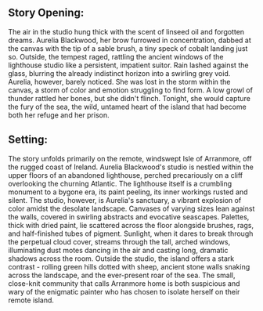 ## Story Opening:

The air in the studio hung thick with the scent of linseed oil and forgotten dreams. Aurelia Blackwood, her brow furrowed in concentration, dabbed at the canvas with the tip of a sable brush, a tiny speck of cobalt landing just so. Outside, the tempest raged, rattling the ancient windows of the lighthouse studio like a persistent, impatient suitor. Rain lashed against the glass, blurring the already indistinct horizon into a swirling grey void. Aurelia, however, barely noticed. She was lost in the storm within the canvas, a storm of color and emotion struggling to find form. A low growl of thunder rattled her bones, but she didn't flinch. Tonight, she would capture the fury of the sea, the wild, untamed heart of the island that had become both her refuge and her prison.
## Setting:

The story unfolds primarily on the remote, windswept Isle of Arranmore, off the rugged coast of Ireland. Aurelia Blackwood's studio is nestled within the upper floors of an abandoned lighthouse, perched precariously on a cliff overlooking the churning Atlantic. The lighthouse itself is a crumbling monument to a bygone era, its paint peeling, its inner workings rusted and silent. The studio, however, is Aurelia's sanctuary, a vibrant explosion of color amidst the desolate landscape. Canvases of varying sizes lean against the walls, covered in swirling abstracts and evocative seascapes. Palettes, thick with dried paint, lie scattered across the floor alongside brushes, rags, and half-finished tubes of pigment. Sunlight, when it dares to break through the perpetual cloud cover, streams through the tall, arched windows, illuminating dust motes dancing in the air and casting long, dramatic shadows across the room. Outside the studio, the island offers a stark contrast - rolling green hills dotted with sheep, ancient stone walls snaking across the landscape, and the ever-present roar of the sea. The small, close-knit community that calls Arranmore home is both suspicious and wary of the enigmatic painter who has chosen to isolate herself on their remote island.
